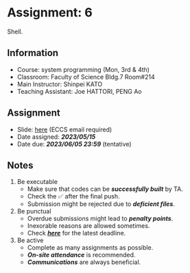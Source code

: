 # Assignment: 6

Shell.

## Information

- Course: system programming (Mon, 3rd & 4th)
- Classroom: Faculty of Science Bldg.7 Room#214
- Main Instructor: Shinpei KATO
- Teaching Assistant: Joe HATTORI, PENG Ao

## Assignment

- Slide: [here]() (ECCS email required) 
- Date assigned: ***2023/05/15***
- Date due: ***2023/06/05 23:59*** (tentative)

## Notes

1. Be executable
    - Make sure that codes can be ***successfully built*** by TA.
    - Check the ✅ after the final push.
    - Submission might be rejected due to ***deficient files***.
1. Be punctual
    - Overdue submissions might lead to ***penalty points***.
    - Inexorable reasons are allowed sometimes.
    - Check [***here***](https://github.com/ut-syspro-admin/assignment-6) for the latest deadline.
1. Be active
    - Complete as many assignments as possible.
    - ***On-site attendance*** is recommended.
    - ***Communications*** are always beneficial.
